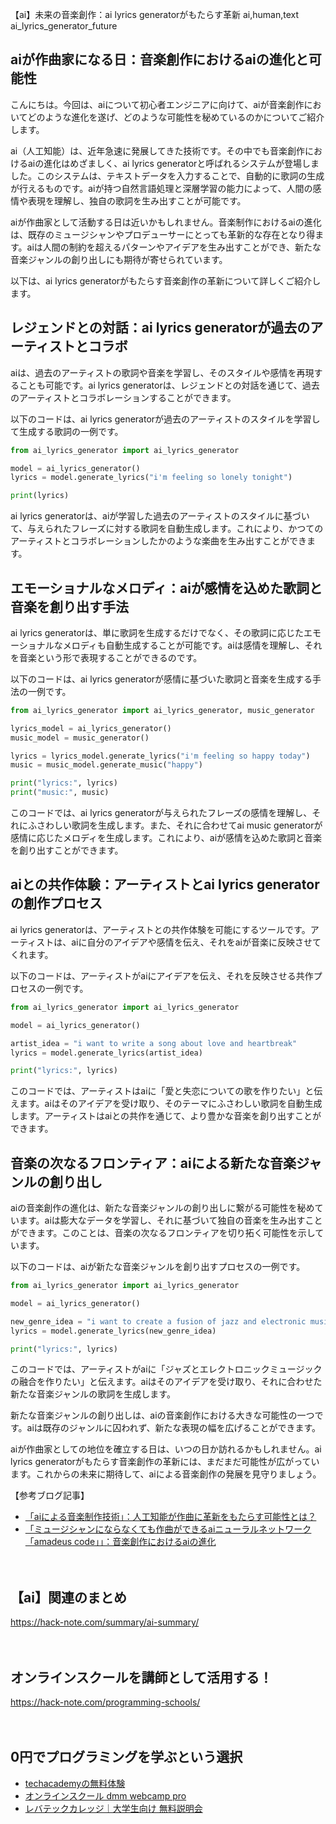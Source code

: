 【ai】未来の音楽創作：ai lyrics generatorがもたらす革新
ai,human,text
ai_lyrics_generator_future

## aiが作曲家になる日：音楽創作におけるaiの進化と可能性

こんにちは。今回は、aiについて初心者エンジニアに向けて、aiが音楽創作においてどのような進化を遂げ、どのような可能性を秘めているのかについてご紹介します。

ai（人工知能）は、近年急速に発展してきた技術です。その中でも音楽創作におけるaiの進化はめざましく、ai lyrics generatorと呼ばれるシステムが登場しました。このシステムは、テキストデータを入力することで、自動的に歌詞の生成が行えるものです。aiが持つ自然言語処理と深層学習の能力によって、人間の感情や表現を理解し、独自の歌詞を生み出すことが可能です。

aiが作曲家として活動する日は近いかもしれません。音楽制作におけるaiの進化は、既存のミュージシャンやプロデューサーにとっても革新的な存在となり得ます。aiは人間の制約を超えるパターンやアイデアを生み出すことができ、新たな音楽ジャンルの創り出しにも期待が寄せられています。

以下は、ai lyrics generatorがもたらす音楽創作の革新について詳しくご紹介します。

## レジェンドとの対話：ai lyrics generatorが過去のアーティストとコラボ

aiは、過去のアーティストの歌詞や音楽を学習し、そのスタイルや感情を再現することも可能です。ai lyrics generatorは、レジェンドとの対話を通じて、過去のアーティストとコラボレーションすることができます。

以下のコードは、ai lyrics generatorが過去のアーティストのスタイルを学習して生成する歌詞の一例です。

```python
from ai_lyrics_generator import ai_lyrics_generator

model = ai_lyrics_generator()
lyrics = model.generate_lyrics("i'm feeling so lonely tonight")

print(lyrics)
```

ai lyrics generatorは、aiが学習した過去のアーティストのスタイルに基づいて、与えられたフレーズに対する歌詞を自動生成します。これにより、かつてのアーティストとコラボレーションしたかのような楽曲を生み出すことができます。

## エモーショナルなメロディ：aiが感情を込めた歌詞と音楽を創り出す手法

ai lyrics generatorは、単に歌詞を生成するだけでなく、その歌詞に応じたエモーショナルなメロディも自動生成することが可能です。aiは感情を理解し、それを音楽という形で表現することができるのです。

以下のコードは、ai lyrics generatorが感情に基づいた歌詞と音楽を生成する手法の一例です。

```python
from ai_lyrics_generator import ai_lyrics_generator, music_generator

lyrics_model = ai_lyrics_generator()
music_model = music_generator()

lyrics = lyrics_model.generate_lyrics("i'm feeling so happy today")
music = music_model.generate_music("happy")

print("lyrics:", lyrics)
print("music:", music)
```

このコードでは、ai lyrics generatorが与えられたフレーズの感情を理解し、それにふさわしい歌詞を生成します。また、それに合わせてai music generatorが感情に応じたメロディを生成します。これにより、aiが感情を込めた歌詞と音楽を創り出すことができます。

## aiとの共作体験：アーティストとai lyrics generatorの創作プロセス

ai lyrics generatorは、アーティストとの共作体験を可能にするツールです。アーティストは、aiに自分のアイデアや感情を伝え、それをaiが音楽に反映させてくれます。

以下のコードは、アーティストがaiにアイデアを伝え、それを反映させる共作プロセスの一例です。

```python
from ai_lyrics_generator import ai_lyrics_generator

model = ai_lyrics_generator()

artist_idea = "i want to write a song about love and heartbreak"
lyrics = model.generate_lyrics(artist_idea)

print("lyrics:", lyrics)
```

このコードでは、アーティストはaiに「愛と失恋についての歌を作りたい」と伝えます。aiはそのアイデアを受け取り、そのテーマにふさわしい歌詞を自動生成します。アーティストはaiとの共作を通じて、より豊かな音楽を創り出すことができます。

## 音楽の次なるフロンティア：aiによる新たな音楽ジャンルの創り出し

aiの音楽創作の進化は、新たな音楽ジャンルの創り出しに繋がる可能性を秘めています。aiは膨大なデータを学習し、それに基づいて独自の音楽を生み出すことができます。このことは、音楽の次なるフロンティアを切り拓く可能性を示しています。

以下のコードは、aiが新たな音楽ジャンルを創り出すプロセスの一例です。

```python
from ai_lyrics_generator import ai_lyrics_generator

model = ai_lyrics_generator()

new_genre_idea = "i want to create a fusion of jazz and electronic music"
lyrics = model.generate_lyrics(new_genre_idea)

print("lyrics:", lyrics)
```

このコードでは、アーティストがaiに「ジャズとエレクトロニックミュージックの融合を作りたい」と伝えます。aiはそのアイデアを受け取り、それに合わせた新たな音楽ジャンルの歌詞を生成します。

新たな音楽ジャンルの創り出しは、aiの音楽創作における大きな可能性の一つです。aiは既存のジャンルに囚われず、新たな表現の幅を広げることができます。

aiが作曲家としての地位を確立する日は、いつの日か訪れるかもしれません。ai lyrics generatorがもたらす音楽創作の革新には、まだまだ可能性が広がっています。これからの未来に期待して、aiによる音楽創作の発展を見守りましょう。

【参考ブログ記事】
- [「aiによる音楽制作技術」：人工知能が作曲に革新をもたらす可能性とは？](https://www.govcloud.jp/2019/03/18/%e3%80%8cai%e3%81%ab%e3%82%88%e3%82%8b%e9%9f%b3%e6%a5%bd%e5%88%b6%e4%bd%9c%e6%8a%80%e8%a1%93%e3%80%8d%e4%ba%ba%e5%b7%a5%e7%9f%a5%e8%83%bd%e3%81%8c%e4%bd%9c%e6%9b%b2%e3%81%ab%e9%9d%a9%e6%96%b0/)
- [「ミュージシャンにならなくても作曲ができるaiニューラルネットワーク「amadeus code」」：音楽創作におけるaiの進化](https://scholar.google.co.jp/scholar?q=%e7%a7%91%e5%ad%a6%e7%bf%bb%e8%a8%b3&hl=ja&as_sdt=0&sourceid=google&lr=lang_en&hl=ja&start=10)

　

## 【ai】関連のまとめ
https://hack-note.com/summary/ai-summary/

　

## オンラインスクールを講師として活用する！
https://hack-note.com/programming-schools/

　

## 0円でプログラミングを学ぶという選択
- [techacademyの無料体験](//af.moshimo.com/af/c/click?a_id=2612475&amp;p_id=1555&amp;pc_id=2816&amp;pl_id=22706&amp;url=https%3a%2f%2ftechacademy.jp%2fhtmlcss-trial%3futm_source%3dmoshimo%26utm_medium%3daffiliate%26utm_campaign%3dtextad)
- [オンラインスクール dmm webcamp pro](//af.moshimo.com/af/c/click?a_id=2612482&amp;p_id=1363&amp;pc_id=2297&amp;pl_id=39999&amp;guid=on)
- [レバテックカレッジ｜大学生向け 無料説明会](//af.moshimo.com/af/c/click?a_id=4071793&p_id=3198&pc_id=7488&pl_id=41848)

